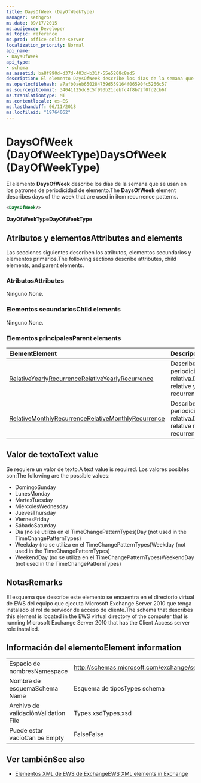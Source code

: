 ```yaml
---
title: DaysOfWeek (DayOfWeekType)
manager: sethgros
ms.date: 09/17/2015
ms.audience: Developer
ms.topic: reference
ms.prod: office-online-server
localization_priority: Normal
api_name:
- DaysOfWeek
api_type:
- schema
ms.assetid: ba8f990d-d37d-403d-b31f-55e5208c8ad5
description: El elemento DaysOfWeek describe los días de la semana que se usan en los patrones de periodicidad de elemento.
ms.openlocfilehash: a7afb0aeb650284739d559164f06590fc5266c57
ms.sourcegitcommit: 34041125dc8c5f993b21cebfc4f8b72f0fd2cb6f
ms.translationtype: MT
ms.contentlocale: es-ES
ms.lasthandoff: 06/11/2018
ms.locfileid: "19764062"
---
```

# <a name="daysofweek-dayofweektype"></a><span data-ttu-id="d7580-103">DaysOfWeek (DayOfWeekType)</span><span class="sxs-lookup"><span data-stu-id="d7580-103">DaysOfWeek (DayOfWeekType)</span></span>

<span data-ttu-id="d7580-104">El elemento **DaysOfWeek** describe los días de la semana que se usan en los patrones de periodicidad de elemento.</span><span class="sxs-lookup"><span data-stu-id="d7580-104">The **DaysOfWeek** element describes days of the week that are used in item recurrence patterns.</span></span> 
  
```xml
<DaysOfWeek/>
```

<span data-ttu-id="d7580-105">**DayOfWeekType**</span><span class="sxs-lookup"><span data-stu-id="d7580-105">**DayOfWeekType**</span></span>

## <a name="attributes-and-elements"></a><span data-ttu-id="d7580-106">Atributos y elementos</span><span class="sxs-lookup"><span data-stu-id="d7580-106">Attributes and elements</span></span>

<span data-ttu-id="d7580-107">Las secciones siguientes describen los atributos, elementos secundarios y elementos primarios.</span><span class="sxs-lookup"><span data-stu-id="d7580-107">The following sections describe attributes, child elements, and parent elements.</span></span>
  
### <a name="attributes"></a><span data-ttu-id="d7580-108">Atributos</span><span class="sxs-lookup"><span data-stu-id="d7580-108">Attributes</span></span>

<span data-ttu-id="d7580-109">Ninguno.</span><span class="sxs-lookup"><span data-stu-id="d7580-109">None.</span></span>
  
### <a name="child-elements"></a><span data-ttu-id="d7580-110">Elementos secundarios</span><span class="sxs-lookup"><span data-stu-id="d7580-110">Child elements</span></span>

<span data-ttu-id="d7580-111">Ninguno.</span><span class="sxs-lookup"><span data-stu-id="d7580-111">None.</span></span>
  
### <a name="parent-elements"></a><span data-ttu-id="d7580-112">Elementos principales</span><span class="sxs-lookup"><span data-stu-id="d7580-112">Parent elements</span></span>

|<span data-ttu-id="d7580-113">**Element**</span><span class="sxs-lookup"><span data-stu-id="d7580-113">**Element**</span></span>|<span data-ttu-id="d7580-114">**Descripción**</span><span class="sxs-lookup"><span data-stu-id="d7580-114">**Description**</span></span>|
|:-----|:-----|
|[<span data-ttu-id="d7580-115">RelativeYearlyRecurrence</span><span class="sxs-lookup"><span data-stu-id="d7580-115">RelativeYearlyRecurrence</span></span>](relativeyearlyrecurrence.md) <br/> |<span data-ttu-id="d7580-116">Describe un patrón de periodicidad anual relativa.</span><span class="sxs-lookup"><span data-stu-id="d7580-116">Describes a relative yearly recurrence pattern.</span></span>  <br/> |
|[<span data-ttu-id="d7580-117">RelativeMonthlyRecurrence</span><span class="sxs-lookup"><span data-stu-id="d7580-117">RelativeMonthlyRecurrence</span></span>](relativemonthlyrecurrence.md) <br/> |<span data-ttu-id="d7580-118">Describe un patrón de periodicidad mensual relativa.</span><span class="sxs-lookup"><span data-stu-id="d7580-118">Describes a relative monthly recurrence pattern.</span></span>  <br/> |
   
## <a name="text-value"></a><span data-ttu-id="d7580-119">Valor de texto</span><span class="sxs-lookup"><span data-stu-id="d7580-119">Text value</span></span>

<span data-ttu-id="d7580-120">Se requiere un valor de texto.</span><span class="sxs-lookup"><span data-stu-id="d7580-120">A text value is required.</span></span> <span data-ttu-id="d7580-121">Los valores posibles son:</span><span class="sxs-lookup"><span data-stu-id="d7580-121">The following are the possible values:</span></span>
  
- <span data-ttu-id="d7580-122">Domingo</span><span class="sxs-lookup"><span data-stu-id="d7580-122">Sunday</span></span>    
- <span data-ttu-id="d7580-123">Lunes</span><span class="sxs-lookup"><span data-stu-id="d7580-123">Monday</span></span>    
- <span data-ttu-id="d7580-124">Martes</span><span class="sxs-lookup"><span data-stu-id="d7580-124">Tuesday</span></span>   
- <span data-ttu-id="d7580-125">Miércoles</span><span class="sxs-lookup"><span data-stu-id="d7580-125">Wednesday</span></span>    
- <span data-ttu-id="d7580-126">Jueves</span><span class="sxs-lookup"><span data-stu-id="d7580-126">Thursday</span></span>    
- <span data-ttu-id="d7580-127">Viernes</span><span class="sxs-lookup"><span data-stu-id="d7580-127">Friday</span></span>    
- <span data-ttu-id="d7580-128">Sábado</span><span class="sxs-lookup"><span data-stu-id="d7580-128">Saturday</span></span>    
- <span data-ttu-id="d7580-129">Día (no se utiliza en el TimeChangePatternTypes)</span><span class="sxs-lookup"><span data-stu-id="d7580-129">Day (not used in the TimeChangePatternTypes)</span></span>    
- <span data-ttu-id="d7580-130">Weekday (no se utiliza en el TimeChangePatternTypes)</span><span class="sxs-lookup"><span data-stu-id="d7580-130">Weekday (not used in the TimeChangePatternTypes)</span></span>    
- <span data-ttu-id="d7580-131">WeekendDay (no se utiliza en el TimeChangePatternTypes)</span><span class="sxs-lookup"><span data-stu-id="d7580-131">WeekendDay (not used in the TimeChangePatternTypes)</span></span>
    
## <a name="remarks"></a><span data-ttu-id="d7580-132">Notas</span><span class="sxs-lookup"><span data-stu-id="d7580-132">Remarks</span></span>

<span data-ttu-id="d7580-133">El esquema que describe este elemento se encuentra en el directorio virtual de EWS del equipo que ejecuta Microsoft Exchange Server 2010 que tenga instalado el rol de servidor de acceso de cliente.</span><span class="sxs-lookup"><span data-stu-id="d7580-133">The schema that describes this element is located in the EWS virtual directory of the computer that is running Microsoft Exchange Server 2010 that has the Client Access server role installed.</span></span>
  
## <a name="element-information"></a><span data-ttu-id="d7580-134">Información del elemento</span><span class="sxs-lookup"><span data-stu-id="d7580-134">Element information</span></span>

|||
|:-----|:-----|
|<span data-ttu-id="d7580-135">Espacio de nombres</span><span class="sxs-lookup"><span data-stu-id="d7580-135">Namespace</span></span>  <br/> |http://schemas.microsoft.com/exchange/services/2006/types  <br/> |
|<span data-ttu-id="d7580-136">Nombre de esquema</span><span class="sxs-lookup"><span data-stu-id="d7580-136">Schema Name</span></span>  <br/> |<span data-ttu-id="d7580-137">Esquema de tipos</span><span class="sxs-lookup"><span data-stu-id="d7580-137">Types schema</span></span>  <br/> |
|<span data-ttu-id="d7580-138">Archivo de validación</span><span class="sxs-lookup"><span data-stu-id="d7580-138">Validation File</span></span>  <br/> |<span data-ttu-id="d7580-139">Types.xsd</span><span class="sxs-lookup"><span data-stu-id="d7580-139">Types.xsd</span></span>  <br/> |
|<span data-ttu-id="d7580-140">Puede estar vacío</span><span class="sxs-lookup"><span data-stu-id="d7580-140">Can be Empty</span></span>  <br/> |<span data-ttu-id="d7580-141">False</span><span class="sxs-lookup"><span data-stu-id="d7580-141">False</span></span>  <br/> |
   
## <a name="see-also"></a><span data-ttu-id="d7580-142">Ver también</span><span class="sxs-lookup"><span data-stu-id="d7580-142">See also</span></span>

- [<span data-ttu-id="d7580-143">Elementos XML de EWS de Exchange</span><span class="sxs-lookup"><span data-stu-id="d7580-143">EWS XML elements in Exchange</span></span>](ews-xml-elements-in-exchange.md)

